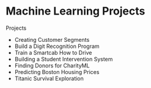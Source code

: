 # Machine Learning Projects
Projects

- Creating Customer Segments
- Build a Digit Recognition Program
- Train a Smartcab How to Drive
- Building a Student Intervention System
- Finding Donors for CharityML
- Predicting Boston Housing Prices
- Titanic Survival Exploration
